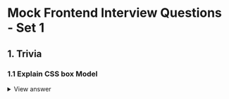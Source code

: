 # Mock Frontend Interview Questions - Set 1

## 1. Trivia

### 1.1 Explain CSS box Model

<details>
  <summary>View answer</summary>
  
  ### 
  * The CSS box model is essentially a box that wraps around every HTML element. It consists of: margins, borders, paddings, and the actual content.
  * ![CSS Box Model](assets/css-box-model.jpg)
  * The main goal of asking this question is to see if the developer understands how the width and height of an HTML element is calculated on browser.
  * There are two types of CSS boxes: 
    * Content Box (Default) 
      * For a content box, the width and height property in CSS is applied to the content only. And the final width and height of element on DOM will be calculated as width and height of content + paddings + borders. Please note that margins are excluded.
      * You can set an element as content box using the rule `box-sizing: content-box`. But it is not required since it is the default setting.
    * Border Box:
      * For a border box, the width and height property in CSS is applied to everything inside the border. So, the final width and height of element on DOM will be the height and width set by you in CSS properties. Therefore it will include content + paddings + borders. Please note that margins are excluded.
      * You can set an element as border box using the rule `box-sizing: border-box`
      * This is a standard practice to use `box-sizing: border-box` for all the elements on your HTML.
      ```
      * {
        box-sizing: border-box;
      }
      ```      
  * [Code demonstration](01/css-box-model.html)
</details>
